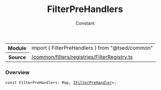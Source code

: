 
<header class="symbol-info-header"><h1 id="filterprehandlers">FilterPreHandlers</h1><label class="symbol-info-type-label const">Constant</label></header>
<!-- summary -->
<section class="symbol-info"><table class="is-full-width"><tbody><tr><th>Module</th><td><div class="lang-typescript"><span class="token keyword">import</span> { FilterPreHandlers }&nbsp;<span class="token keyword">from</span>&nbsp;<span class="token string">"@tsed/common"</span></div></td></tr><tr><th>Source</th><td><a href="https://github.com/Romakita/ts-express-decorators/blob/v4.20.3/src//common/filters/registries/FilterRegistry.ts#L0-L0">/common/filters/registries/FilterRegistry.ts</a></td></tr></tbody></table></section>
<!-- overview -->


### Overview


<pre><code class="typescript-lang "><span class="token keyword">const</span> FilterPreHandlers<span class="token punctuation">:</span> Map<symbol<span class="token punctuation">,</span> <a href="#api/common/filters/ifilterprehandler"><span class="token">IFilterPreHandler</span></a>><span class="token punctuation">;</span></code></pre>


<!-- Parameters -->

<!-- Description -->

<!-- Members -->


